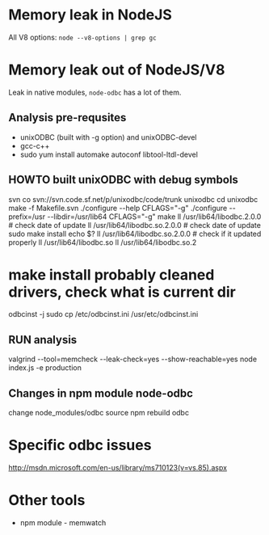 Memory leak in NodeJS
=====================

All V8 options: ```node --v8-options | grep gc```


Memory leak out of NodeJS/V8
============================
Leak in native modules, ```node-odbc``` has a lot of them.

Analysis pre-requsites
----------------------
- unixODBC (built with -g option) and unixODBC-devel
- gcc-c++
- sudo yum install automake autoconf libtool-ltdl-devel

HOWTO built unixODBC with debug symbols
---------------------------------------

svn co svn://svn.code.sf.net/p/unixodbc/code/trunk unixodbc
cd unixodbc
make -f Makefile.svn
./configure --help
CFLAGS="-g" ./configure --prefix=/usr --libdir=/usr/lib64
CFLAGS="-g" make
ll /usr/lib64/libodbc.2.0.0      # check date of update
ll /usr/lib64/libodbc.so.2.0.0   # check date of update
sudo make install
echo $?
ll /usr/lib64/libodbc.so.2.0.0   # check if it updated properly
ll /usr/lib64/libodbc.so
ll /usr/lib64/libodbc.so.2

# make install probably cleaned drivers, check what is current dir
odbcinst -j
sudo cp /etc/odbcinst.ini /usr/etc/odbcinst.ini


RUN analysis
------------
valgrind --tool=memcheck --leak-check=yes --show-reachable=yes  node index.js -e production


Changes in npm module node-odbc
-------------------------------
change node_modules/odbc source
npm rebuild odbc


Specific odbc issues
====================
http://msdn.microsoft.com/en-us/library/ms710123(v=vs.85).aspx


Other tools
===========
- npm module - memwatch


